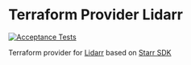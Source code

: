 # Terraform Provider Lidarr
[![Acceptance Tests](https://github.com/Fuochi/terraform-provider-lidarr/actions/workflows/test.yml/badge.svg)](https://github.com/Fuochi/terraform-provider-lidarr/actions/workflows/test.yml)

Terraform provider for [Lidarr](https://github.com/Lidarr/Lidarr) based on [Starr SDK](https://github.com/golift/starr)